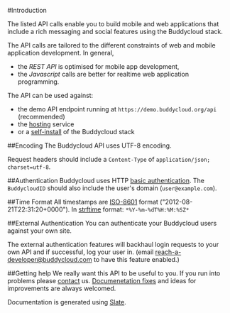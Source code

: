 #Introduction 

The listed API calls enable you to build mobile and web applications that include a rich messaging and social features using the Buddycloud stack.

The API calls are tailored to the different constraints of web and mobile application development. In general, 

* the *REST API* is optimised for mobile app development,
* the *Javascript* calls are better for realtime web application programming.

The API can be used against:

* the demo API endpoint running at `https://demo.buddycloud.org/api` (recommended)
* the [hosting](https://hosting.buddycloud.com) service
* or a [self-install](/install) of the Buddycloud stack

##Encoding
The Buddycloud API uses UTF-8 encoding.

Request headers should include a `Content-Type` of `application/json; charset=utf-8`.

##Authentication
Buddycloud uses HTTP [basic authentication](http://en.wikipedia.org/wiki/Basic_access_authentication). The `BuddycloudID` should also include the user's domain (`user@example.com`).

##Time Format
All timestamps are [ISO-8601](https://en.wikipedia.org/wiki/ISO_8601) format ("2012-08-21T22:31:20+0000"). In [strftime](http://pubs.opengroup.org/onlinepubs/007908799/xsh/strftime.html) format: `*%Y-%m-%dT%H:%M:%SZ*`

##External Authentication
You can authenticate your Buddycloud users against your own site.

The external authentication features will backhaul login requests to your own API and if successful, log your user in. (email [reach-a-developer@buddycloud.com](mailto:reach-a-developer@buddycloud.com) to have this feature enabled.)

##Getting help
We really want this API to be useful to you. If you run into problems please [contact](/contact) us. [Documenetation fixes](https://github.com/buddycloud/buddycloud.com/tree/master/slate/source/includes) and ideas for improvements are always welcomed.

Documentation is generated using [Slate](https://github.com/tripit/slate).